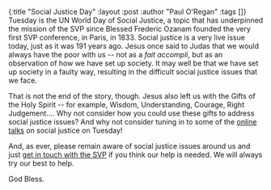 {:title "Social Justice Day"
 :layout :post
 :author "Paul O'Regan"
 :tags []}
Tuesday is the UN World Day of Social Justice, a topic that has underpinned the mission of the SVP since Blessed Frederic Ozanam founded the very first SVP conference, in Paris, in 1833. Social justice is a very live issue today, just as it was 191 years ago. Jesus once said to Judas that we would always have the poor with us -- not as a *fait accompli*, but as an observation of how we have set up society. It may well be that we have set up society in a faulty way, resulting in the difficult social justice issues that we face.

That is not the end of the story, though. Jesus also left us with the Gifts of the Holy Spirit -- for example, Wisdom, Understanding, Courage, Right Judgement.... Why not consider how you could use these gifts to address social justice issues? And why not consider tuning in to some of the [online talks](https://www.un.org/en/observances/social-justice-day) on social justice on Tuesday!

And, as ever, please remain aware of social justice issues around us and just [get in touch with the SVP](../../pages-output/contact/) if you think our help is needed. We will always try our best to help.

God Bless.
